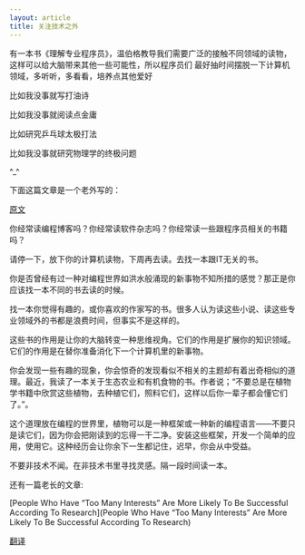 ```yaml
---
layout: article
title: 关注技术之外
---
```

有一本书《理解专业程序员》，温伯格教导我们需要广泛的接触不同领域的读物，这样可以给大脑带来其他一些可能性，所以程序员们
最好抽时间摆脱一下计算机领域，多听听，多看看，培养点其他爱好

比如我没事就写打油诗

比如我没事就阅读点金庸

比如研究乒乓球太极打法

比如我没事就研究物理学的终极问题

^_^

下面这篇文章是一个老外写的：


[原文](https://chodounsky.net/2013/11/22/read-a-non-technical-book/)


你经常读编程博客吗？你经常读软件杂志吗？你经常读一些跟程序员相关的书籍吗？

请停一下，放下你的计算机读物，下周再去读。去找一本跟IT无关的书。

你是否曾经有过一种对编程世界如洪水般涌现的新事物不知所措的感觉？那正是你应该找一本不同的书去读的时候。

找一本你觉得有趣的，或你喜欢的作家写的书。很多人认为读这些小说、读这些专业领域外的书都是浪费时间，但事实不是这样的。

这些书的作用是让你的大脑转变一种思维视角。它们的作用是扩展你的知识领域。它们的作用是在替你准备消化下一个计算机里的新事物。

你会发现一些有趣的现象，你会惊奇的发现看似不相关的主题却有着出奇相似的道理。最近，我读了一本关于生态农业和有机食物的书。作者说；“不要总是在植物学书籍中欣赏这些植物，去种植它们，照料它们，这样以后你一辈子都会懂它们了。”。

这个道理放在编程的世界里，植物可以是一种框架或一种新的编程语言——不要只是读它们，因为你会把刚读到的忘得一干二净。安装这些框架，开发一个简单的应用，使用它。这种经历会让你余下一生都记住，迟早，你会从中受益。

不要非技术不闻。在非技术书里寻找灵感。隔一段时间读一本。



还有一篇老长的文章:

[People Who Have “Too Many Interests” Are More Likely To Be Successful According To Research](People Who Have “Too Many Interests” Are More Likely To Be Successful According To Research)

[翻译](https://36kr.com/p/5129242)